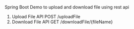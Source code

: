 Spring Boot Demo to upload and download file using rest api

1. Upload File API
   POST /uploadFile
2. Download File API
     GET /downloadFile/{fileName}

